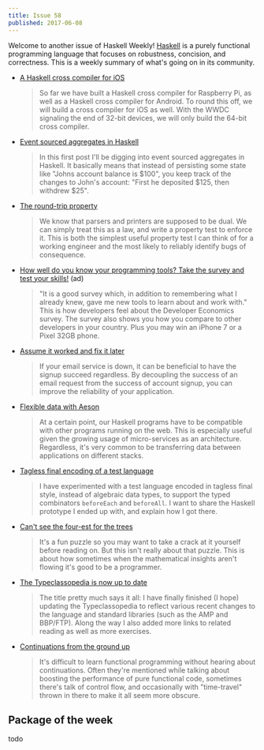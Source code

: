 ```yaml
---
title: Issue 58
published: 2017-06-08
---
```


Welcome to another issue of Haskell Weekly!
[Haskell](https://haskell-lang.org) is a purely functional programming language that focuses on robustness, concision, and correctness.
This is a weekly summary of what's going on in its community.

-   [A Haskell cross compiler for iOS](https://medium.com/@zw3rk/a-haskell-cross-compiler-for-ios-7cc009abe208)

    > So far we have built a Haskell cross compiler for Raspberry Pi, as well as a Haskell cross compiler for Android. To round this off, we will build a cross compiler for iOS as well. With the WWDC signaling the end of 32-bit devices, we will only build the 64-bit cross compiler.

-   [Event sourced aggregates in Haskell](http://blog.akii.de/posts/2017-06-04-eventsourcing-in-haskell.html)

    > In this first post I'll be digging into event sourced aggregates in Haskell. It basically means that instead of persisting some state like "Johns account balance is $100", you keep track of the changes to John's account: "First he deposited $125, then withdrew $25".

-   [The round-trip property](http://teh.id.au/posts/2017/06/07/round-trip-property/index.html)

    > We know that parsers and printers are supposed to be dual. We can simply treat this as a law, and write a property test to enforce it. This is both the simplest useful property test I can think of for a working engineer and the most likely to reliably identify bugs of consequence.

-   [How well do you know your programming tools? Take the survey and test your skills!](http://vmob.me/DE3Q17Haskellweek) (ad)

    > "It is a good survey which, in addition to remembering what I already knew, gave me new tools to learn about and work with." This is how developers feel about the Developer Economics survey. The survey also shows you how you compare to other developers in your country. Plus you may win an iPhone 7 or a Pixel 32GB phone.

-   [Assume it worked and fix it later](https://hackernoon.com/assume-it-worked-and-fix-later-8436d18b7ed3)

    > If your email service is down, it can be beneficial to have the signup succeed regardless. By decoupling the success of an email request from the success of account signup, you can improve the reliability of your application.

-   [Flexible data with Aeson](https://mmhaskell.com/blog/2017/6/5/flexible-data-with-aeson)

    > At a certain point, our Haskell programs have to be compatible with other programs running on the web. This is especially useful given the growing usage of micro-services as an architecture. Regardless, it's very common to be transferring data between applications on different stacks.

-   [Tagless final encoding of a test language](https://wickstrom.tech/programming/2017/06/05/tagless-final-encoding-of-a-test-language.html)

    > I have experimented with a test language encoded in tagless final style, instead of algebraic data types, to support the typed combinators `beforeEach` and `beforeAll`. I want to share the Haskell prototype I ended up with, and explain how I got there.

-   [Can't see the four-est for the trees](http://www.gigamonkeys.com/trees/)

    > It's a fun puzzle so you may want to take a crack at it yourself before reading on. But this isn't really about that puzzle. This is about how sometimes when the mathematical insights aren't flowing it's good to be a programmer.

-   [The Typeclassopedia is now up to date](https://byorgey.wordpress.com/2017/06/07/the-typeclassopedia-is-now-up-to-date/)

    > The title pretty much says it all: I have finally finished (I hope) updating the Typeclassopedia to reflect various recent changes to the language and standard libraries (such as the AMP and BBP/FTP). Along the way I also added more links to related reading as well as more exercises.

-   [Continuations from the ground up](http://blog.ielliott.io/continuations-from-the-ground-up/)

    > It's difficult to learn functional programming without hearing about continuations. Often they're mentioned while talking about boosting the performance of pure functional code, sometimes there's talk of control flow, and occasionally with "time-travel" thrown in there to make it all seem more obscure.

## Package of the week

todo
